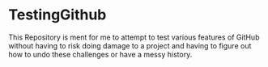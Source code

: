 # TestingGithub

This Repository is ment for me to attempt to test various features of GitHub without having to risk doing damage to a project and having to figure out how to undo these challenges or have a messy history.
